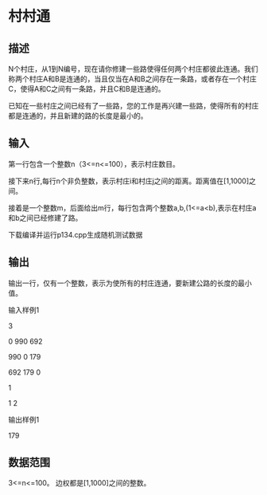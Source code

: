 # 村村通
## 描述
N个村庄，从1到N编号，现在请你修建一些路使得任何两个村庄都彼此连通。我们称两个村庄A和B是连通的，当且仅当在A和B之间存在一条路，或者存在一个村庄C，使得A和C之间有一条路，并且C和B是连通的。

已知在一些村庄之间已经有了一些路，您的工作是再兴建一些路，使得所有的村庄都是连通的，并且新建的路的长度是最小的。

## 输入
第一行包含一个整数n（3<=n<=100），表示村庄数目。

接下来n行,每行n个非负整数，表示村庄i和村庄j之间的距离。距离值在[1,1000]之间。

接着是一个整数m，后面给出m行，每行包含两个整数a,b,(1<=a<b),表示在村庄a和b之间已经修建了路。 

下载编译并运行p134.cpp生成随机测试数据

## 输出
输出一行，仅有一个整数，表示为使所有的村庄连通，要新建公路的长度的最小值。

输入样例1

3

0 990 692

990 0 179

692 179 0

1

1 2

输出样例1

179

## 数据范围
3<=n<=100。
边权都是[1,1000]之间的整数。
